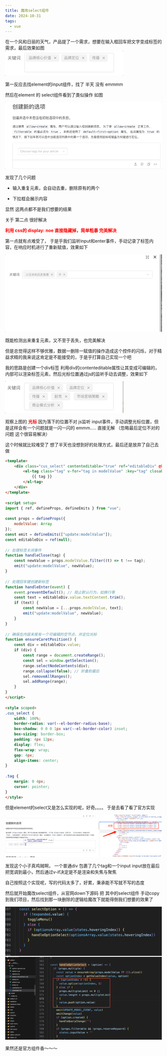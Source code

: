 ```yaml
---
title: 魔改select组件
date: 2024-10-31
tags:
  - vue
---
```


在一个风和日丽的天气，产品提了一个需求，想要在输入框回车把文字变成标签的需求，最后效果如图
<img src='../public/mo2.gif'>

第一反应去找element的input组件，找了 半天 没有 emmmm

然后在element 的 select组件看到了类似操作 如图

<img src='../public/mo3.gif'>

发现了几个问题

- 输入重复元素，会自动去重，删除原有的两个

- 下拉框会展示内容 


显然 这两点都不是我们想要的结果

关于 第二点 很好解决 

<b style="color: red">利用 css的 display: noe 直接隐藏掉，简单粗暴 完美解决</b>

第一点就有点难受了， 于是乎我们监听input和enter事件，手动记录了标签内容，在响应时机进行了重新赋值，效果如下

<img src='../public/mo4.gif'>

既能检测出来重复元素，又不至于丢失，也完美解决

但是总觉得这样不够优雅，数据一删除一赋值的操作造成这个控件的闪烁，对于精益求精的我来说这肯定是不能接受的，于是乎打算自己实现一个吧 

我的思路是创建一个div标签 利用div的contenteditable属性让其变成可编辑的，内部可以渲染标签元素，然后光标位置通过js的监听手动去调整，效果如下

<img src='../public/mo1.gif'>

观察上图的 <b style="color: red">光标</b> 因为落下的位置不对  js监听 input事件，手动调整光标位置，但是这样会有一个问题就是一闪一闪的 emmm.....  直接无解 （忽略最后定位不对的问题 这个很容易解决）

这个时候就比较难受了 想了半天也没想到好的处理方式，最后还是放弃了自己去做

```html
<template>
    <div class="cus_select" contenteditable="true" ref="editableDiv" @keydown.enter="handleEnter" @click="ensureCaretPosition">
        <el-tag class="tag" v-for="tag in modelValue" :key="tag" closable type="info" @close="handleClose(tag)">
            {{ tag }}
        </el-tag>
    </div>
</template>

<script setup>
import { ref, defineProps, defineEmits } from "vue";

const props = defineProps({
    modelValue: Array
});
const emit = defineEmits(["update:modelValue"]);
const editableDiv = ref(null);

// 处理标签关闭事件
function handleClose(tag) {
    const newValue = props.modelValue.filter((t) => t !== tag);
    emit("update:modelValue", newValue);
}

// 处理回车键创建新标签
function handleEnter(event) {
    event.preventDefault(); // 阻止默认行为，如换行等
    const text = editableDiv.value.textContent.trim();
    if (text) {
        const newValue = [...props.modelValue, text];
        emit("update:modelValue", newValue);
    }
}

// 确保在内容末尾有一个可编辑的空节点，并定位光标
function ensureCaretPosition() {
    const div = editableDiv.value;
    if (div) {
        const range = document.createRange();
        const sel = window.getSelection();
        range.selectNodeContents(div);
        range.collapse(false); // 折叠到最后
        sel.removeAllRanges();
        sel.addRange(range);
    }
}
</script>

<style scoped>
.cus_select {
    width: 100%;
    border-radius: var(--el-border-radius-base);
    box-shadow: 0 0 0 1px var(--el-border-color) inset;
    box-sizing: border-box;
    padding: 4px 12px;
    display: flex;
    flex-wrap: wrap;
    gap: 4px;
    align-items: center;
}

.tag {
    margin: 0 4px;
    cursor: pointer;
}
</style>
```

但是element的select又是怎么实现的呢，好奇。。。。 于是去看了看了官方实现

<img src='../public/mo.png'>

发现这个小子真鸡贼啊， 一个普通div 包裹了几个tag和一个input  input放在最后把宽调到最小，然后通过v-if决定是不是渲染和失焦与聚焦

自己按照这个实现呢，写的代码太多了，好累，秉承能不写就不写的态度

然后就开始魔改select组件，从官网down下源码 把 其中的select组件 手动copy 到我们项目，然后找到那一块删除的逻辑给魔改下就能得倒我们想要的效果了

<img src='../public/mo1.png'>
<img src='../public/mo2.png'>


果然还是官方组件香～～～